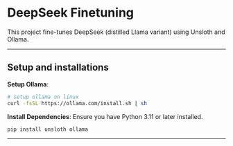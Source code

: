 # DeepSeek Finetuning

This project fine-tunes DeepSeek (distilled Llama variant) using Unsloth and Ollama.

---
## Setup and installations

**Setup Ollama**:
   ```bash
   # setup ollama on linux 
   curl -fsSL https://ollama.com/install.sh | sh
   ```


**Install Dependencies**:
   Ensure you have Python 3.11 or later installed.
   ```bash
   pip install unsloth ollama
   ```

---


